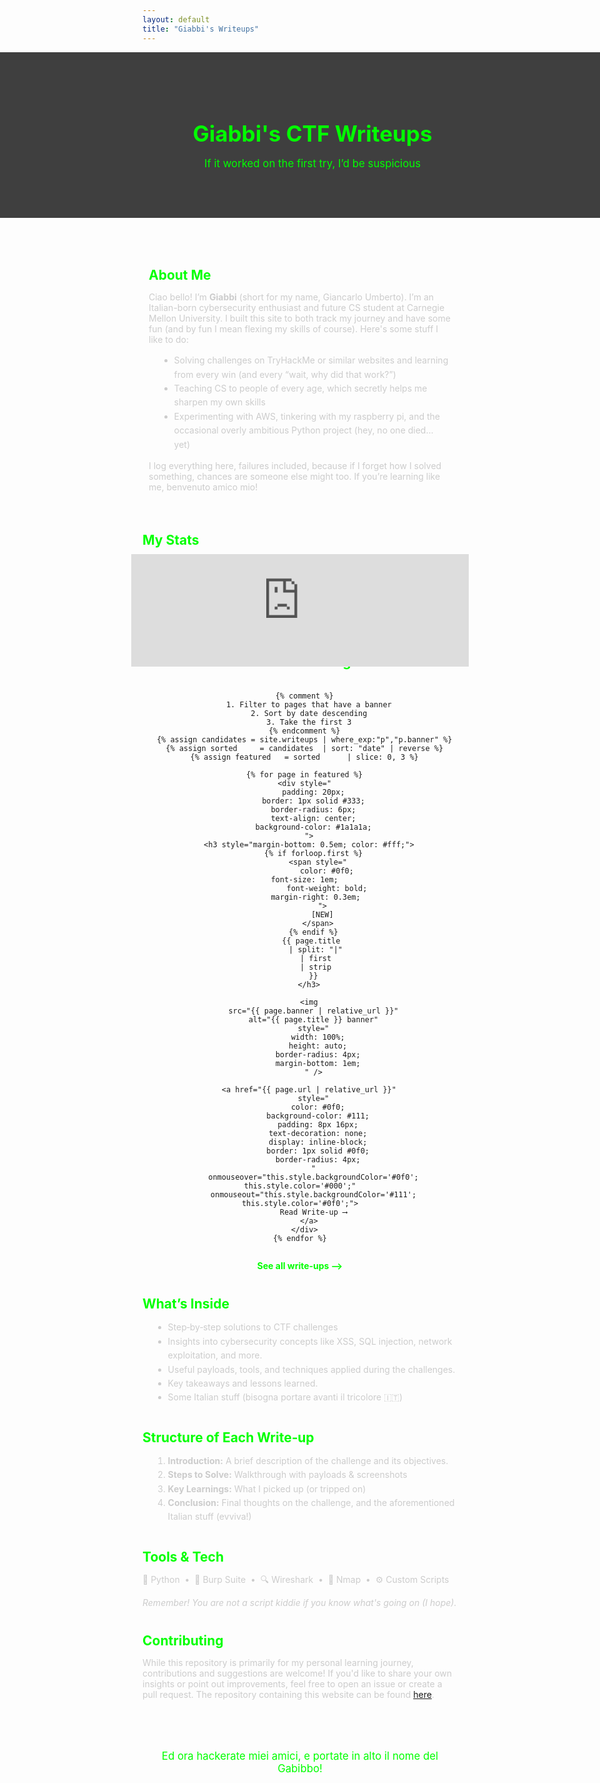 ```yaml
---
layout: default
title: "Giabbi's Writeups"
---
```



<!-- HERO HEADER -->

<section class="hero" style="
    width: 100vw;
    margin-left: calc(50% - 50vw);
    position: relative;
    overflow: hidden;
    text-align: center;
    padding: 60px 20px;
    color: #0f0;
    background: url({{'/assets/images/banner.png' | relative_url }}) top center repeat-x;
    background-size: auto 260px;
  ">
  <div style="
      position: absolute;
      inset: 0;
      background: rgba(0, 0, 0, 0.75);
      z-index: 1;
    "></div>
  <h1 style="
      position: relative;
      z-index: 2;
      font-size: 2.5em;
      margin-bottom: 0.5em;
    ">
    Giabbi's CTF Writeups
  </h1>
  <p style="
      position: relative;
      z-index: 2;
      font-size: 1.2em;
      margin-bottom: 1em;
    ">
    If it worked on the first try, I’d be suspicious
  </p>
</section>



<!-- BIO SECTION -->
<section class="bio-section" style=" padding: 10px; border-radius: 6px; margin: 40px 0; color: #ccc;">
  <h2 style="color: #0f0; margin-bottom: 0.5em;">About Me</h2>
  <p>
    Ciao bello! I’m <strong>Giabbi</strong> (short for my name, Giancarlo Umberto). I’m an Italian-born cybersecurity enthusiast and future CS student at Carnegie Mellon University. I built this site to both track my journey and have some fun (and by fun I mean flexing my skills of course). Here's some stuff I like to do:
  </p>
  <ul style="margin-left: 1.2em; line-height: 1.6;">
    <li>Solving challenges on TryHackMe or similar websites and learning from every win (and every “wait, why did that work?”)</li>
    <li>Teaching CS to people of every age, which secretly helps me sharpen my own skills</li>
    <li>Experimenting with AWS, tinkering with my raspberry pi, and the occasional overly ambitious Python project (hey, no one died... yet)</li>
  </ul>
  <p>
    I log everything here, failures included, because if I forget how I solved something, chances are someone else might too. If you’re learning like me, benvenuto amico mio! 
  </p>
</section>


<!-- STATS SECTION -->
<section class="stats" style="margin: 40px 0; color: #ccc;">
  <h2 style="color: #0f0; margin-bottom: 0.5em;">My Stats</h2>
  <div style="width: 360px; margin: 0 auto;">
    <iframe
      src="https://tryhackme.com/api/v2/badges/public-profile?userPublicId=2870064"
      style="
        border: none;
        width: 360px;
        height: 120px;
        transform: scale(1.5);
        transform-origin: center top;
        display: block;
      "
      scrolling="no"
      loading="lazy"
    ></iframe>
  </div>
</section>

<!-- FEATURED CHALLENGES -->
<section id="featured" style="margin: 40px 0; text-align:center;">
  <h2 style="color: #0f0; margin-bottom: 1em;">Featured Challenges</h2>
    <div style="display: grid;
                grid-template-columns: repeat(auto-fill, minmax(220px, 1fr));
                gap: 100px;">

      {% comment %}
        1. Filter to pages that have a banner
        2. Sort by date descending
        3. Take the first 3
      {% endcomment %}
      {% assign candidates = site.writeups | where_exp:"p","p.banner" %}
      {% assign sorted     = candidates  | sort: "date" | reverse %}
      {% assign featured   = sorted      | slice: 0, 3 %}

      {% for page in featured %}
      <div style="
          padding: 20px;
          border: 1px solid #333;
          border-radius: 6px;
          text-align: center;
          background-color: #1a1a1a;
        ">
        <h3 style="margin-bottom: 0.5em; color: #fff;">
          {% if forloop.first %}
            <span style="
                color: #0f0;
                font-size: 1em;          
                font-weight: bold;
                margin-right: 0.3em;     
              ">
              [NEW]
            </span>
          {% endif %}
          {{ page.title 
            | split: "|" 
            | first 
            | strip 
          }}
        </h3>

        <img
          src="{{ page.banner | relative_url }}"
          alt="{{ page.title }} banner"
          style="
            width: 100%;
            height: auto;
            border-radius: 4px;
            margin-bottom: 1em;
          " />

        <a href="{{ page.url | relative_url }}"
          style="
            color: #0f0;
            background-color: #111;
            padding: 8px 16px;
            text-decoration: none;
            display: inline-block;
            border: 1px solid #0f0;
            border-radius: 4px;
          "
          onmouseover="this.style.backgroundColor='#0f0'; this.style.color='#000';"
          onmouseout="this.style.backgroundColor='#111'; this.style.color='#0f0';">
          Read Write‑up ⟶
        </a>
      </div>
    {% endfor %}
  </div>


  <p style="text-align: center; margin-top: 1em;">
    <a href="{{ '/writeups/' | relative_url }}"
       style="color: #0f0; text-decoration: none; font-weight: bold;">
      See all write‑ups ⟶
    </a>
  </p>
</section>



<!-- WHAT’S INSIDE -->
<section id="features" style="margin: 40px 0; color: #ccc;">
  <h2 style="color: #0f0; margin-bottom: 0.5em;">What’s Inside</h2>
  <ul style="margin-left: 1.2em; line-height: 1.6;">
    <li>Step‑by‑step solutions to CTF challenges</li>
    <li>Insights into cybersecurity concepts like XSS, SQL injection, network exploitation, and more.</li>
    <li>Useful payloads, tools, and techniques applied during the challenges.</li>
    <li>Key takeaways and lessons learned.</li>
    <li>Some Italian stuff (bisogna portare avanti il tricolore 🇮🇹)</li>
  </ul>
</section>

<!-- WRITEUP STRUCTURE -->
<section id="structure" style="margin: 40px 0; color: #ccc;">
  <h2 style="color: #0f0; margin-bottom: 0.5em;">Structure of Each Write‑up</h2>
  <ol style="margin-left: 1.2em; line-height: 1.6;">
    <li><strong>Introduction:</strong>  A brief description of the challenge and its objectives.</li>
    <li><strong>Steps to Solve:</strong> Walkthrough with payloads &amp; screenshots</li>
    <li><strong>Key Learnings:</strong> What I picked up (or tripped on)</li>
    <li><strong>Conclusion:</strong> Final thoughts on the challenge, and the aforementioned Italian stuff (evviva!) </li>
  </ol>
</section>

<!-- TOOLS & TECHNOLOGIES -->
<section id="tools" style="margin: 40px 0; color: #ccc;">
  <h2 style="color: #0f0; margin-bottom: 0.5em;">Tools &amp; Tech</h2>
  <p>
    🐍 Python &nbsp;•&nbsp; 🔨 Burp Suite &nbsp;•&nbsp; 🔍 Wireshark &nbsp;•&nbsp; 📡 Nmap &nbsp;•&nbsp; ⚙️ Custom Scripts
  </p>
  <p style="font-style: italic; margin-top: 0.5em;">
      Remember! You are not a script kiddie if you know what's going on (I hope).
  </p>
</section>

<!-- CONTRIBUTING -->
<section id="contributing" style="margin: 40px 0; color: #ccc;">
  <h2 style="color: #0f0; margin-bottom: 0.5em;">Contributing</h2>
  <p>
    While this repository is primarily for my personal learning journey, contributions and suggestions are welcome! If you'd like to share your own insights or point out improvements, feel free to open an issue or create a pull request. The repository containing this website can be found <a href="https://github.com/Giabbi/giabbis-writeups">here</a>.
  </p>
</section>

<!-- CALL TO ACTION -->
<section id="cta" style="text-align: center; padding: 40px 20px; margin: 40px 0; color: #0f0;">
  <p style="font-size: 1.2em; margin: 0;">
    Ed ora hackerate miei amici, e portate in alto il nome del Gabibbo!
  </p>
</section>
